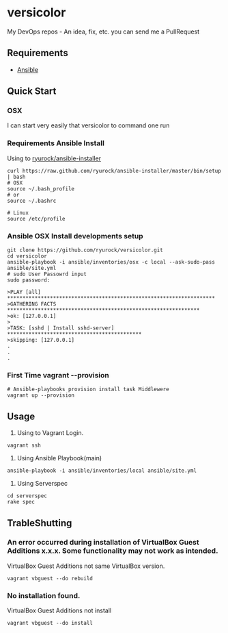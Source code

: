 versicolor
=================

My DevOps repos - An idea, fix, etc. you can send me a PullRequest

## Requirements

* [Ansible](http://docs.ansible.com/)

## Quick Start

### OSX

I can start very easily that versicolor to command one run

### Requirements Ansible Install

Using to [ryurock/ansible-installer](https://github.com/ryurock/ansible-installer)

```shell
curl https://raw.github.com/ryurock/ansible-installer/master/bin/setup | bash
# OSX
source ~/.bash_profile
# or
source ~/.bashrc

# Linux
source /etc/profile
```

### Ansible OSX Install developments setup

```shell
git clone https://github.com/ryurock/versicolor.git
cd versicolor
ansible-playbook -i ansible/inventories/osx -c local --ask-sudo-pass ansible/site.yml
# sudo User Passowrd input
sudo password: 

>PLAY [all] ******************************************************************** 
>GATHERING FACTS *************************************************************** 
>ok: [127.0.0.1]
>
>TASK: [sshd | Install sshd-server] ******************************************** 
>skipping: [127.0.0.1]
.
.
.
```

### First Time vagrant --provision

```
# Ansible-playbooks provision install task Middlewere
vagrant up --provision
```

## Usage 

1. Using to Vagrant Login.
```
vagrant ssh
```

1. Using Ansible Playbook(main)
```
ansible-playbook -i ansible/inventories/local ansible/site.yml 
```

1. Using Serverspec
```
cd serverspec
rake spec
```

## TrableShutting

### An error occurred during installation of VirtualBox Guest Additions x.x.x. Some functionality may not work as intended.

VirtualBox Guest Additions not same VirtualBox version.

```
vagrant vbguest --do rebuild
```

### No installation found.

VirtualBox Guest Additions not install

```
vagrant vbguest --do install
```
